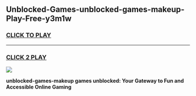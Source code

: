 
## Unblocked-Games-unblocked-games-makeup-Play-Free-y3m1w
<h3>
<a href="https://premium76.site?title=unblocked-games-makeup&ref=20M">CLICK TO PLAY</a></h3>
<hr>

<h3>
<a href="https://premium76.site?title=unblocked-games-makeup&ref=20M">CLICK 2 PLAY</a>
  
</h3>

<a href="https://premium76.site?title=unblocked-games-makeup&ref=19M"><img src="https://clearcache.store/games.png"></a>


**unblocked-games-makeup games unblocked: Your Gateway to Fun and Accessible Online Gaming**
